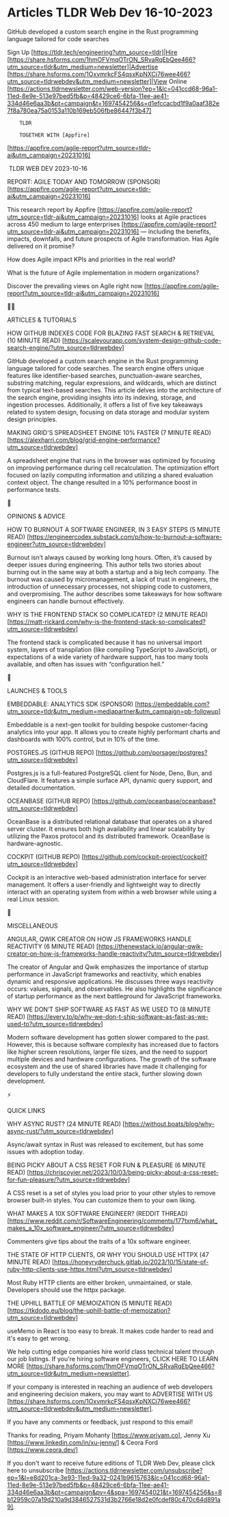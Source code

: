 # Articles TLDR Web Dev 16-10-2023

GitHub developed a custom search engine in the Rust programming
language tailored for code searches  

Sign Up [https://tldr.tech/engineering?utm_source=tldr]|Hire
[https://share.hsforms.com/1hmOFVmqOTrON_SRvaRqEbQee466?utm_source=tldr&utm_medium=newsletter]|Advertise
[https://share.hsforms.com/1OxvmrkcFS4qsxKpNXCi76wee466?utm_source=tldrwebdev&utm_medium=newsletter]|View
Online
[https://actions.tldrnewsletter.com/web-version?ep=1&lc=041ccd68-96a1-11ed-8e9e-513e97bed5fb&p=48429ce6-6bfa-11ee-ae41-334d46e6aa3b&pt=campaign&t=1697454256&s=d1efccacbd1f9a0aaf382e7f8a780ea75a0153a110b169eb506fbe86447f3b47]


		TLDR 

		TOGETHER WITH [Appfire]
[https://appfire.com/agile-report?utm_source=tldr-ai&utm_campaign=20231016]

 TLDR WEB DEV 2023-10-16

 REPORT: AGILE TODAY AND TOMORROW (SPONSOR)
[https://appfire.com/agile-report?utm_source=tldr-ai&utm_campaign=20231016]


 This research report by Appfire
[https://appfire.com/agile-report?utm_source=tldr-ai&utm_campaign=20231016]
looks at Agile practices across 450 medium to large enterprises
[https://appfire.com/agile-report?utm_source=tldr-ai&utm_campaign=20231016]
— including the benefits, impacts, downfalls, and future prospects
of Agile transformation.
Has Agile delivered on it promise?

How does Agile impact KPIs and priorities in the real world?

What is the future of Agile implementation in modern organizations?

Discover the prevailing views on Agile right now
[https://appfire.com/agile-report?utm_source=tldr-ai&utm_campaign=20231016]

🧑‍💻 

ARTICLES & TUTORIALS

 HOW GITHUB INDEXES CODE FOR BLAZING FAST SEARCH & RETRIEVAL (10
MINUTE READ)
[https://scaleyourapp.com/system-design-github-code-search-engine/?utm_source=tldrwebdev]


 GitHub developed a custom search engine in the Rust programming
language tailored for code searches. The search engine offers unique
features like identifier-based searches, punctuation-aware searches,
substring matching, regular expressions, and wildcards, which are
distinct from typical text-based searches. This article delves into
the architecture of the search engine, providing insights into its
indexing, storage, and ingestion processes. Additionally, it offers a
list of five key takeaways related to system design, focusing on data
storage and modular system design principles. 

 MAKING GRID'S SPREADSHEET ENGINE 10% FASTER (7 MINUTE READ)
[https://alexharri.com/blog/grid-engine-performance?utm_source=tldrwebdev]


 A spreadsheet engine that runs in the browser was optimized by
focusing on improving performance during cell recalculation. The
optimization effort focused on lazily computing information and
utilizing a shared evaluation context object. The change resulted in a
10% performance boost in performance tests. 

🧠 

OPINIONS & ADVICE

 HOW TO BURNOUT A SOFTWARE ENGINEER, IN 3 EASY STEPS (5 MINUTE READ)
[https://engineercodex.substack.com/p/how-to-burnout-a-software-engineer?utm_source=tldrwebdev]


 Burnout isn’t always caused by working long hours. Often, it’s
caused by deeper issues during engineering. This author tells two
stories about burning out in the same way at both a startup and a big
tech company. The burnout was caused by micromanagement, a lack of
trust in engineers, the introduction of unnecessary processes, not
shipping code to customers, and overpromising. The author describes
some takeaways for how software engineers can handle burnout
effectively. 

 WHY IS THE FRONTEND STACK SO COMPLICATED? (2 MINUTE READ)
[https://matt-rickard.com/why-is-the-frontend-stack-so-complicated?utm_source=tldrwebdev]


 The frontend stack is complicated because it has no universal import
system, layers of transpilation (like compiling TypeScript to
JavaScript), or expectations of a wide variety of hardware support,
has too many tools available, and often has issues with
“configuration hell.” 

🚀 

LAUNCHES & TOOLS

 EMBEDDABLE: ANALYTICS SDK (SPONSOR)
[https://embeddable.com?utm_source=tldr&utm_medium=mediapartner&utm_campaign=pb-followup]


 Embeddable is a next-gen toolkit for building bespoke customer-facing
analytics into your app. It allows you to create highly performant
charts and dashboards with 100% control, but in 10% of the time. 

 POSTGRES.JS (GITHUB REPO)
[https://github.com/porsager/postgres?utm_source=tldrwebdev] 

 Postgres.js is a full-featured PostgreSQL client for Node, Deno, Bun,
and CloudFlare. It features a simple surface API, dynamic query
support, and detailed documentation. 

 OCEANBASE (GITHUB REPO)
[https://github.com/oceanbase/oceanbase?utm_source=tldrwebdev] 

 OceanBase is a distributed relational database that operates on a
shared server cluster. It ensures both high availability and linear
scalability by utilizing the Paxos protocol and its distributed
framework. OceanBase is hardware-agnostic. 

 COCKPIT (GITHUB REPO)
[https://github.com/cockpit-project/cockpit?utm_source=tldrwebdev] 

 Cockpit is an interactive web-based administration interface for
server management. It offers a user-friendly and lightweight way to
directly interact with an operating system from within a web browser
while using a real Linux session. 

🎁 

MISCELLANEOUS

 ANGULAR, QWIK CREATOR ON HOW JS FRAMEWORKS HANDLE REACTIVITY (6
MINUTE READ)
[https://thenewstack.io/angular-qwik-creator-on-how-js-frameworks-handle-reactivity/?utm_source=tldrwebdev]


 The creator of Angular and Qwik emphasizes the importance of startup
performance in JavaScript frameworks and reactivity, which enables
dynamic and responsive applications. He discusses three ways
reactivity occurs: values, signals, and observables. He also
highlights the significance of startup performance as the next
battleground for JavaScript frameworks. 

 WHY WE DON’T SHIP SOFTWARE AS FAST AS WE USED TO (8 MINUTE READ)
[https://every.to/p/why-we-don-t-ship-software-as-fast-as-we-used-to?utm_source=tldrwebdev]


 Modern software development has gotten slower compared to the past.
However, this is because software complexity has increased due to
factors like higher screen resolutions, larger file sizes, and the
need to support multiple devices and hardware configurations. The
growth of the software ecosystem and the use of shared libraries have
made it challenging for developers to fully understand the entire
stack, further slowing down development. 

⚡ 

QUICK LINKS

 WHY ASYNC RUST? (24 MINUTE READ)
[https://without.boats/blog/why-async-rust/?utm_source=tldrwebdev] 

 Async/await syntax in Rust was released to excitement, but has some
issues with adoption today. 

 BEING PICKY ABOUT A CSS RESET FOR FUN & PLEASURE (6 MINUTE READ)
[https://chriscoyier.net/2023/10/03/being-picky-about-a-css-reset-for-fun-pleasure/?utm_source=tldrwebdev]


 A CSS reset is a set of styles you load prior to your other styles to
remove browser built-in styles. You can customize them to your own
liking. 

 WHAT MAKES A 10X SOFTWARE ENGINEER? (REDDIT THREAD)
[https://www.reddit.com/r/SoftwareEngineering/comments/177txm6/what_makes_a_10x_software_engineer/?utm_source=tldrwebdev]


 Commenters give tips about the traits of a 10x software engineer. 

 THE STATE OF HTTP CLIENTS, OR WHY YOU SHOULD USE HTTPX (47 MINUTE
READ)
[https://honeyryderchuck.gitlab.io/2023/10/15/state-of-ruby-http-clients-use-httpx.html?utm_source=tldrwebdev]


 Most Ruby HTTP clients are either broken, unmaintained, or stale.
Developers should use the httpx package. 

 THE UPHILL BATTLE OF MEMOIZATION (5 MINUTE READ)
[https://tkdodo.eu/blog/the-uphill-battle-of-memoization?utm_source=tldrwebdev]


 useMemo in React is too easy to break. It makes code harder to read
and it's easy to get wrong. 

 We help cutting edge companies hire world class technical talent
through our job listings. If you're hiring software engineers, CLICK
HERE TO LEARN MORE
[https://share.hsforms.com/1hmOFVmqOTrON_SRvaRqEbQee466?utm_source=tldr&utm_medium=newsletter].


If your company is interested in reaching an audience of web
developers and engineering decision makers, you may want to ADVERTISE
WITH US
[https://share.hsforms.com/1OxvmrkcFS4qsxKpNXCi76wee466?utm_source=tldrwebdev&utm_medium=newsletter].


If you have any comments or feedback, just respond to this email! 

Thanks for reading, 
Priyam Mohanty [https://www.priyam.co], Jenny Xu
[https://www.linkedin.com/in/xu-jenny/] & Ceora Ford
[https://www.ceora.dev/] 

If you don't want to receive future editions of TLDR Web Dev,
please click here to unsubscribe
[https://actions.tldrnewsletter.com/unsubscribe?ep=1&l=e8d201ca-3e93-11ed-9a32-0241b9615763&lc=041ccd68-96a1-11ed-8e9e-513e97bed5fb&p=48429ce6-6bfa-11ee-ae41-334d46e6aa3b&pt=campaign&pv=4&spa=1697454021&t=1697454256&s=8b12959c07a19d210a9d3846527531d3b2766e18d2e0fcdef80c470c64d891a9].